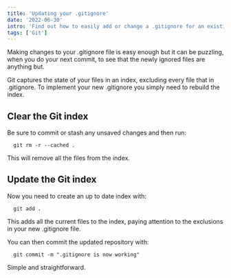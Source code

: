 ```yaml
---
title: 'Updating your .gitignore'
date: '2022-06-30'
intro: 'Find out how to easily add or change a .gitignore for an existing Git repository.'
tags: ['Git']
---
```


Making changes to your .gitignore file is easy enough but it can be puzzling, when you do your next commit, to see that the newly ignored files are anything but.

Git captures the state of your files in an index, excluding every file that in .gitignore. To implement your new .gitignore you simply need to rebuild the index.

## Clear the Git index

Be sure to commit or stash any unsaved changes and then run:

```terminal
  git rm -r --cached .
```

This will remove all the files from the index.

## Update the Git index

Now you need to create an up to date index with:

```terminal
  git add .
```

This adds all the current files to the index, paying attention to the exclusions in your new .gitignore file.

You can then commit the updated repository with:

```terminal
  git commit -m ".gitignore is now working"
```

Simple and straightforward.
